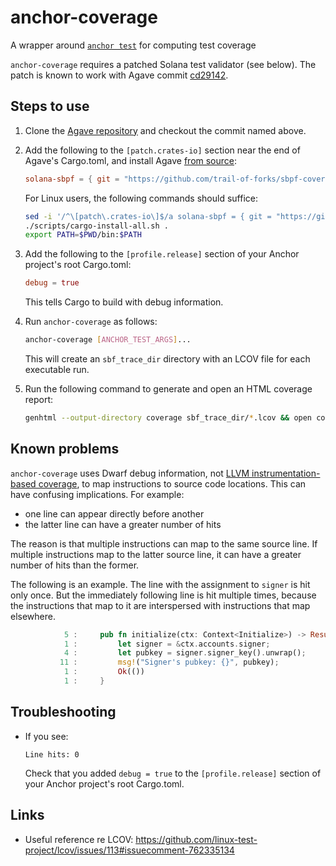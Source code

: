 # anchor-coverage

A wrapper around [`anchor test`] for computing test coverage

`anchor-coverage` requires a patched Solana test validator (see below). The patch is known to work with Agave commit [cd29142](https://github.com/anza-xyz/agave/commit/cd291424d3d71c1a3be0c2c919916dcaa272d162).

## Steps to use

1. Clone the [Agave repository] and checkout the commit named above.

2. Add the following to the `[patch.crates-io]` section near the end of Agave's Cargo.toml, and install Agave [from source]:

   ```toml
   solana-sbpf = { git = "https://github.com/trail-of-forks/sbpf-coverage" }
   ```

   For Linux users, the following commands should suffice:

   ```sh
   sed -i '/^\[patch\.crates-io\]$/a solana-sbpf = { git = "https://github.com/trail-of-forks/sbpf-coverage" }' Cargo.toml
   ./scripts/cargo-install-all.sh .
   export PATH=$PWD/bin:$PATH
   ```

3. Add the following to the `[profile.release]` section of your Anchor project's root Cargo.toml:

   ```toml
   debug = true
   ```

   This tells Cargo to build with debug information.

4. Run `anchor-coverage` as follows:

   ```sh
   anchor-coverage [ANCHOR_TEST_ARGS]...
   ```

   This will create an `sbf_trace_dir` directory with an LCOV file for each executable run.

5. Run the following command to generate and open an HTML coverage report:

   ```sh
   genhtml --output-directory coverage sbf_trace_dir/*.lcov && open coverage/index.html
   ```

## Known problems

`anchor-coverage` uses Dwarf debug information, not [LLVM instrumentation-based coverage], to map instructions to source code locations. This can have confusing implications. For example:

- one line can appear directly before another
- the latter line can have a greater number of hits

The reason is that multiple instructions can map to the same source line. If multiple instructions map to the latter source line, it can have a greater number of hits than the former.

The following is an example. The line with the assignment to `signer` is hit only once. But the immediately following line is hit multiple times, because the instructions that map to it are interspersed with instructions that map elsewhere.

```rs
            5 :     pub fn initialize(ctx: Context<Initialize>) -> Result<()> {
            1 :         let signer = &ctx.accounts.signer;
            4 :         let pubkey = signer.signer_key().unwrap();
           11 :         msg!("Signer's pubkey: {}", pubkey);
            1 :         Ok(())
            1 :     }
```

## Troubleshooting

- If you see:
  ```
  Line hits: 0
  ```
  Check that you added `debug = true` to the `[profile.release]` section of your Anchor project's root Cargo.toml.

## Links

- Useful reference re LCOV: https://github.com/linux-test-project/lcov/issues/113#issuecomment-762335134

[Agave repository]: https://github.com/anza-xyz/agave
[LLVM instrumentation-based coverage]: https://llvm.org/docs/CoverageMappingFormat.html
[`anchor test`]: https://www.anchor-lang.com/docs/references/cli#test
[from source]: https://docs.anza.xyz/cli/install#building-from-source
